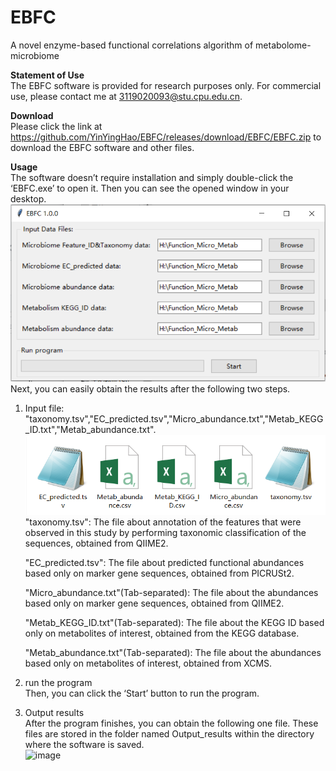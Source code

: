 # EBFC
A novel enzyme-based functional correlations algorithm of metabolome-microbiome  
  
**Statement of Use**  
The EBFC software is provided for research purposes only. For commercial use, please contact me at 3119020093@stu.cpu.edu.cn.  
  
**Download**  
Please click the link at https://github.com/YinYingHao/EBFC/releases/download/EBFC/EBFC.zip to download the EBFC software and other files.   
  
**Usage**  
The software doesn’t require installation and simply double-click the ‘EBFC.exe’ to open it. Then you can see the opened window in your desktop.  
![image](https://github.com/YinYingHao/EBFC/blob/main/images/Figure1.PNG)  
Next, you can easily obtain the results after the following two steps.  
1. Input file: "taxonomy.tsv","EC_predicted.tsv","Micro_abundance.txt","Metab_KEGG_ID.txt","Metab_abundance.txt".
![image](https://github.com/YinYingHao/EBFC/blob/main/images/Figure2.PNG)  
    "taxonomy.tsv": The file about annotation of the features that were observed in this study by performing taxonomic classification of the sequences, obtained from QIIME2.
  
    "EC_predicted.tsv": The file about predicted functional abundances based only on marker gene sequences, obtained from PICRUSt2.
  
    "Micro_abundance.txt"(Tab-separated): The file about the abundances based only on marker gene sequences, obtained from QIIME2.  
  
    "Metab_KEGG_ID.txt"(Tab-separated): The file about the KEGG ID based only on metabolites of interest, obtained from the KEGG database.  
  
    "Metab_abundance.txt"(Tab-separated): The file about the abundances based only on metabolites of interest, obtained from XCMS.  
  
2. run the program  
Then, you can click the ‘Start’ button to run the program.

3. Output results  
After the program finishes, you can obtain the following one file. These files are stored in the folder named Output_results within the directory where the software is saved.  
![image](https://github.com/EightForest/EBFC/blob/main/images/Figure3.PNG)
